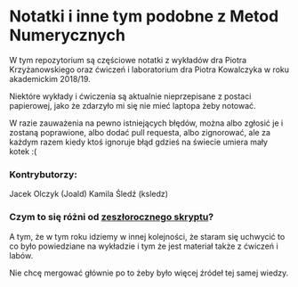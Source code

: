 
# Notatki i inne tym podobne z Metod Numerycznych

W tym repozytorium są częściowe notatki z wykładów dra Piotra Krzyżanowskiego 
oraz ćwiczeń i laboratorium dra Piotra Kowalczyka w roku akademickim 2018/19.

Niektóre wykłady i ćwiczenia są aktualnie nieprzepisane z postaci papierowej, 
jako że zdarzyło mi się nie mieć laptopa żeby notować.

W razie zauważenia na pewno istniejących błędów, można albo zgłosić je i zostaną 
poprawione, albo dodać pull requesta, albo zignorować, ale za każdym razem kiedy
ktoś ignoruje błąd gdzieś na świecie umiera mały kotek :(

### Kontrybutorzy:
Jacek Olczyk (Joald)
Kamila Śledź (ksledz)

### Czym to się różni od [zeszłorocznego skryptu](https://github.com/0mp/MetodyNumeryczneMIMUW2017)?
A tym, że w tym roku idziemy w innej kolejności, że staram się uchwycić to co było powiedziane na wykładzie 
i tym że jest materiał także z ćwiczeń i labów.

Nie chcę mergować głównie po to żeby było więcej źródeł tej samej wiedzy.

